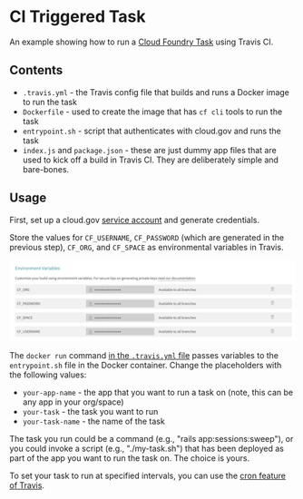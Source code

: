 # CI Triggered Task

An example showing how to run a [Cloud Foundry Task](https://docs.cloudfoundry.org/devguide/using-tasks.html) using Travis CI. 

## Contents

* `.travis.yml` - the Travis config file that builds and runs a Docker image to run the task
* `Dockerfile` - used to create the image that has `cf cli` tools to run the task
* `entrypoint.sh` - script that authenticates with cloud.gov and runs the task
* `index.js` and `package.json` - these are just dummy app files that are used to kick off a build in Travis CI. They are deliberately simple and bare-bones.

## Usage

First, set up a cloud.gov [service account](https://cloud.gov/docs/services/cloud-gov-service-account/) and generate credentials.

Store the values for `CF_USERNAME`, `CF_PASSWORD` (which are generated in the previous step), `CF_ORG`, and `CF_SPACE` as environmental variables in Travis.

![Store your values as environmental variables in Travis](images/vars.png)

The `docker run` command [in the `.travis.yml` file](https://github.com/mheadd/task-tests/blob/master/.travis.yml#L8) passes variables to the `entrypoint.sh` file in the Docker container. Change the placeholders with the following values:

* `your-app-name` - the app that you want to run a task on (note, this can be any app in your org/space)
* `your-task` - the task you want to run
* `your-task-name` - the name of the task

The task you run could be a command (e.g., "rails app:sessions:sweep"), or you could invoke a script (e.g., "./my-task.sh") that has been deployed as part of the app you want to run the task on. The choice is yours.

To set your task to run at specified intervals, you can use the [cron feature of Travis](https://docs.travis-ci.com/user/cron-jobs/).

